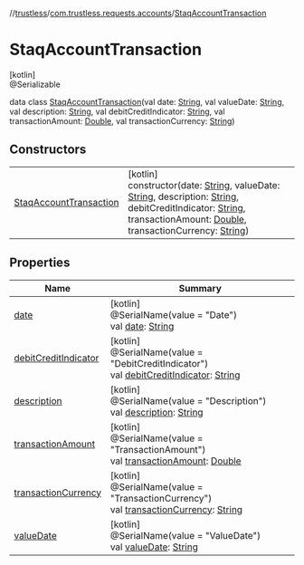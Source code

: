 //[trustless](../../../index.md)/[com.trustless.requests.accounts](../index.md)/[StaqAccountTransaction](index.md)

# StaqAccountTransaction

[kotlin]\
@Serializable

data class [StaqAccountTransaction](index.md)(val date: [String](https://kotlinlang.org/api/latest/jvm/stdlib/kotlin/-string/index.html), val valueDate: [String](https://kotlinlang.org/api/latest/jvm/stdlib/kotlin/-string/index.html), val description: [String](https://kotlinlang.org/api/latest/jvm/stdlib/kotlin/-string/index.html), val debitCreditIndicator: [String](https://kotlinlang.org/api/latest/jvm/stdlib/kotlin/-string/index.html), val transactionAmount: [Double](https://kotlinlang.org/api/latest/jvm/stdlib/kotlin/-double/index.html), val transactionCurrency: [String](https://kotlinlang.org/api/latest/jvm/stdlib/kotlin/-string/index.html))

## Constructors

| | |
|---|---|
| [StaqAccountTransaction](-staq-account-transaction.md) | [kotlin]<br>constructor(date: [String](https://kotlinlang.org/api/latest/jvm/stdlib/kotlin/-string/index.html), valueDate: [String](https://kotlinlang.org/api/latest/jvm/stdlib/kotlin/-string/index.html), description: [String](https://kotlinlang.org/api/latest/jvm/stdlib/kotlin/-string/index.html), debitCreditIndicator: [String](https://kotlinlang.org/api/latest/jvm/stdlib/kotlin/-string/index.html), transactionAmount: [Double](https://kotlinlang.org/api/latest/jvm/stdlib/kotlin/-double/index.html), transactionCurrency: [String](https://kotlinlang.org/api/latest/jvm/stdlib/kotlin/-string/index.html)) |

## Properties

| Name | Summary |
|---|---|
| [date](date.md) | [kotlin]<br>@SerialName(value = &quot;Date&quot;)<br>val [date](date.md): [String](https://kotlinlang.org/api/latest/jvm/stdlib/kotlin/-string/index.html) |
| [debitCreditIndicator](debit-credit-indicator.md) | [kotlin]<br>@SerialName(value = &quot;DebitCreditIndicator&quot;)<br>val [debitCreditIndicator](debit-credit-indicator.md): [String](https://kotlinlang.org/api/latest/jvm/stdlib/kotlin/-string/index.html) |
| [description](description.md) | [kotlin]<br>@SerialName(value = &quot;Description&quot;)<br>val [description](description.md): [String](https://kotlinlang.org/api/latest/jvm/stdlib/kotlin/-string/index.html) |
| [transactionAmount](transaction-amount.md) | [kotlin]<br>@SerialName(value = &quot;TransactionAmount&quot;)<br>val [transactionAmount](transaction-amount.md): [Double](https://kotlinlang.org/api/latest/jvm/stdlib/kotlin/-double/index.html) |
| [transactionCurrency](transaction-currency.md) | [kotlin]<br>@SerialName(value = &quot;TransactionCurrency&quot;)<br>val [transactionCurrency](transaction-currency.md): [String](https://kotlinlang.org/api/latest/jvm/stdlib/kotlin/-string/index.html) |
| [valueDate](value-date.md) | [kotlin]<br>@SerialName(value = &quot;ValueDate&quot;)<br>val [valueDate](value-date.md): [String](https://kotlinlang.org/api/latest/jvm/stdlib/kotlin/-string/index.html) |
